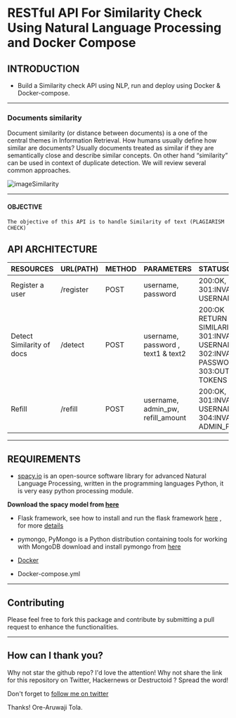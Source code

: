 # RESTful API For Similarity Check Using Natural Language Processing and Docker Compose

## INTRODUCTION

- Build a Similarity check API using NLP, run and deploy using Docker & Docker-compose. 

-----------------

### Documents similarity
Document similarity (or distance between documents) is a one of the central themes in Information Retrieval. How humans usually define how similar are documents? Usually documents treated as similar if they are semantically close and describe similar concepts. On other hand “similarity” can be used in context of duplicate detection. We will review several common approaches.

![imageSimilarity](https://miro.medium.com/max/1838/1*l-BZLW3JUHd1MZbNq1MjQA.png)

-----------------------

#### OBJECTIVE

`The objective of this API is to handle Similarity of text (PLAGIARISM CHECK) `

## API ARCHITECTURE
|RESOURCES |URL(PATH) |METHOD |PARAMETERS |STATUSCODE|
|----------|-------|--------|--------------|----------|
|Register a user | /register | POST | username, password | 200:OK,  301:INVALID USERNAME |
|Detect Similarity of docs | /detect | POST | username, password , text1 & text2 |200:OK RETURN SIMILARITY ,   301:INVALID USERNAME,    302:INVALID PASSWORD,    303:OUT OF TOKENS
|Refill | /refill | POST | username,  admin_pw,  refill_amount |  200:OK,  301:INVALID USERNAME , 304:INVALID ADMIN_PW

------------------


## REQUIREMENTS

- [spacy.io](https://spacy.io/models/en) is  an open-source software library for advanced Natural Language Processing, written in the programming languages Python, it is very easy python processing module. 

**Download the spacy model from [here](https://github.com/explosion/spacy-models/releases//tag/en_core_web_sm-2.1.0)**

- Flask framework, see how to install and run the flask framework [here](https://github.com/pallets/flask) , for more [details](https://www.fullstackpython.com/flask.html)

- pymongo, PyMongo is a Python distribution containing tools for working with MongoDB download and install pymongo from [here](https://api.mongodb.com/python/current/)

- [Docker](https://www.docker.com/)

- Docker-compose.yml

-----------------------

## Contributing 

 Please feel free to fork this package and contribute by submitting a pull request to enhance the functionalities.
 
 -------------------

## How can I thank you?

Why not star the github repo? I'd love the attention! Why not share the link for this repository on Twitter, Hackernews or Destructoid ? Spread the word! 

Don't forget to [follow me on twitter](https://twitter.com/thecraftman_)

Thanks! Ore-Aruwaji Tola. 



